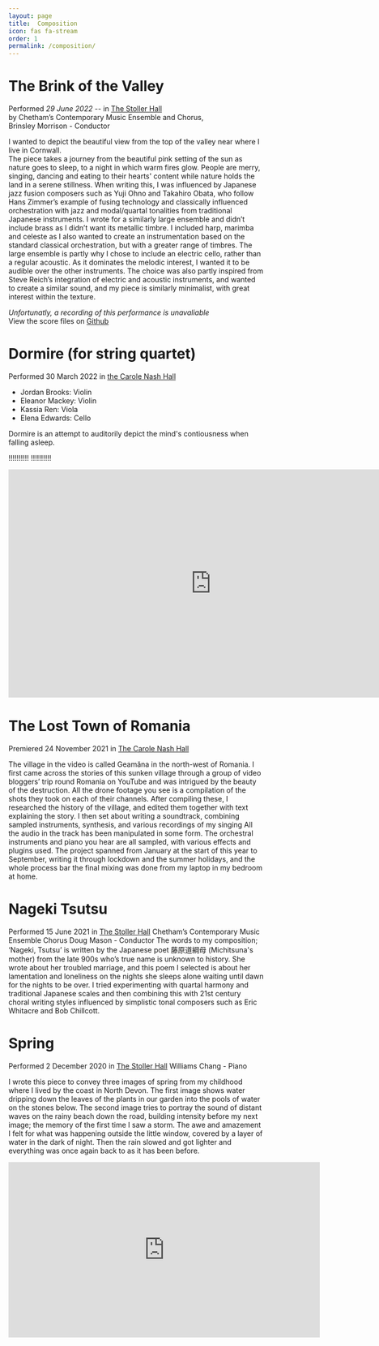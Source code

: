 ```yaml
---
layout: page
title:  Composition
icon: fas fa-stream
order: 1
permalink: /composition/
---
```


# The Brink of the Valley 

Performed *29 June 2022* -- in <a href="https://stollerhall.com" target="_blank">The Stoller Hall</a><br> 
by Chetham’s Contemporary Music Ensemble and Chorus, <br>
Brinsley Morrison - Conductor 


I wanted to depict the beautiful view from the top of the valley near where I live in Cornwall. <br>    The piece takes a journey from the beautiful pink setting of the sun as nature goes to sleep, to a night in which warm fires glow. People are merry, singing, dancing and eating to their hearts' content while nature holds the land in a serene stillness.
When writing this, I was influenced by Japanese jazz fusion composers such as Yuji Ohno and Takahiro Obata, who follow Hans Zimmer’s example of fusing technology and classically influenced orchestration with jazz and modal/quartal tonalities from traditional Japanese instruments. I wrote for a similarly large ensemble and didn’t include brass as I didn’t want its metallic timbre. I included harp, marimba and celeste as I also wanted to create an instrumentation based on the standard classical orchestration, but with a greater range of timbres. The large ensemble is partly why I chose to include an electric cello, rather than a regular acoustic. As it dominates the melodic interest, I wanted it to be audible over the other instruments. The choice was also partly inspired from Steve Reich’s integration of electric and acoustic instruments, and wanted to create a similar sound, and my piece is similarly minimalist, with great interest within the texture.

*Unfortunatly, a recording of this performance is unavaliable* <br>
View the score files on [Github](https://github.com/Brinsleym/The-Brink-of-the-Valley)



# Dormire (for string quartet) 

Performed 30 March 2022 in [the Carole Nash Hall](https://stollerhall.com/venue-hire/carole-nash-hall/)
* Jordan Brooks: Violin
* Eleanor Mackey: Violin
* Kassia Ren: Viola
* Elena Edwards: Cello

Dormire is an attempt to auditorily depict the mind's contiousness when falling asleep.

!!!!!!!!!!
!!!!!!!!!!

<link rel="stylesheet" href="/assets/css/ytembed.css" type="text/css">
<div class="maxWidth800">
  <div class="videoWrapper">

<iframe width="800" height="450" src="https://www.youtube.com/embed/7wTFGWczEwo" frameborder="0" allow="accelerometer; autoplay; encrypted-media; gyroscope; picture-in-picture" allowfullscreen></iframe>

  </div>
</div>

# The Lost Town of Romania

Premiered 24 November 2021 in [The Carole Nash Hall](https://stollerhall.com/venue-hire/carole-nash-hall/)

The village in the video is called Geamăna in the north-west of Romania. I first came across the stories of this sunken village through a group of video bloggers’ trip round Romania on YouTube and was intrigued by the beauty of the destruction. All the drone footage you see is a compilation of the shots they took on each of their channels. After compiling these, I researched the history of the village, and edited them together with text explaining the story. I then set about writing a soundtrack, combining sampled instruments, synthesis, and various recordings of my singing All the audio in the track has been manipulated in some form. The orchestral instruments and piano you hear are all sampled, with various effects and plugins used.
The project spanned from January at the start of this year to September, writing it through lockdown and the summer holidays, and the whole process bar the final mixing was done from my laptop in my bedroom at home.




# Nageki Tsutsu
Performed 15 June 2021 in [The Stoller Hall](https://https://stollerhall.com/)
Chetham’s Contemporary Music Ensemble Chorus
Doug Mason - Conductor
The words to my composition; ‘Nageki, Tsutsu’ is written by the Japanese poet 藤原道綱母 (Michitsuna's mother) from the late 900s who’s true name is unknown to history. She wrote about her troubled marriage, and this poem I selected is about her lamentation and loneliness on the nights she sleeps alone waiting until dawn for the nights to be over. I tried experimenting with quartal harmony and traditional Japanese scales and then combining this with 21st century choral writing styles influenced by simplistic tonal composers such as Eric Whitacre and Bob Chillcott.




# Spring
Performed 2 December 2020 in [The Stoller Hall](https://https://stollerhall.com/)
Williams Chang - Piano

I wrote this piece to convey three images of spring from my childhood where I lived by the coast in North Devon. The first image shows water dripping down the leaves of the plants in our garden into the pools of water on the stones below. The second image tries to portray the sound of distant waves on the rainy beach down the road, building intensity before my next image; the memory of the first time I saw a storm. The awe and amazement I felt for what was happening outside the little window, covered by a layer of water in the dark of night. Then the rain slowed and got lighter and everything was once again back to as it has been before.

<iframe width="615" height="346" src="https://www.youtube.com/embed/7wTFGWczEwo" title="Dormire" frameborder="0" allow="accelerometer; autoplay; clipboard-write; encrypted-media; gyroscope; picture-in-picture" allowfullscreen loading="lazy"></iframe>